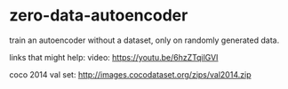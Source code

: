 # zero-data-autoencoder
train an autoencoder without a dataset, only on randomly generated data.


links that might help:
video: https://youtu.be/6hzZTqilGVI

coco 2014 val set: http://images.cocodataset.org/zips/val2014.zip
